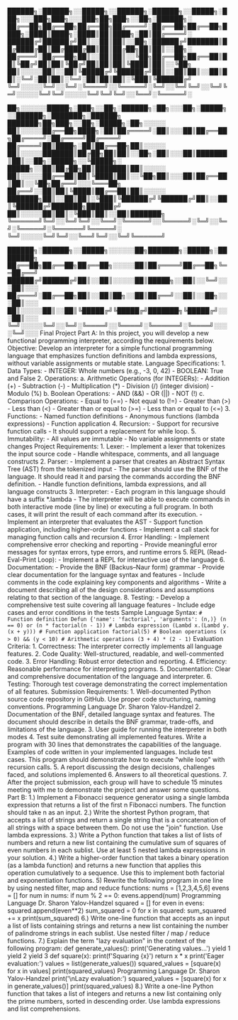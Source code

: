 
██████╗░██████╗░░█████╗░░██████╗░██████╗░░█████╗░███╗░░░███╗███╗░░░███╗██╗███╗░░██╗░██████╗░
██╔══██╗██╔══██╗██╔══██╗██╔════╝░██╔══██╗██╔══██╗████╗░████║████╗░████║██║████╗░██║██╔════╝░
██████╔╝██████╔╝██║░░██║██║░░██╗░██████╔╝███████║██╔████╔██║██╔████╔██║██║██╔██╗██║██║░░██╗░
██╔═══╝░██╔══██╗██║░░██║██║░░╚██╗██╔══██╗██╔══██║██║╚██╔╝██║██║╚██╔╝██║██║██║╚████║██║░░╚██╗
██║░░░░░██║░░██║╚█████╔╝╚██████╔╝██║░░██║██║░░██║██║░╚═╝░██║██║░╚═╝░██║██║██║░╚███║╚██████╔╝
╚═╝░░░░░╚═╝░░╚═╝░╚════╝░░╚═════╝░╚═╝░░╚═╝╚═╝░░╚═╝╚═╝░░░░░╚═╝╚═╝░░░░░╚═╝╚═╝╚═╝░░╚══╝░╚═════╝░

██╗░░░░░░█████╗░███╗░░██╗░██████╗░██╗░░░██╗░█████╗░░██████╗░███████╗░██████╗  ███████╗██╗███╗░░██╗░█████╗░██╗░░░░░
██║░░░░░██╔══██╗████╗░██║██╔════╝░██║░░░██║██╔══██╗██╔════╝░██╔════╝██╔════╝  ██╔════╝██║████╗░██║██╔══██╗██║░░░░░
██║░░░░░███████║██╔██╗██║██║░░██╗░██║░░░██║███████║██║░░██╗░█████╗░░╚█████╗░  █████╗░░██║██╔██╗██║███████║██║░░░░░
██║░░░░░██╔══██║██║╚████║██║░░╚██╗██║░░░██║██╔══██║██║░░╚██╗██╔══╝░░░╚═══██╗  ██╔══╝░░██║██║╚████║██╔══██║██║░░░░░
███████╗██║░░██║██║░╚███║╚██████╔╝╚██████╔╝██║░░██║╚██████╔╝███████╗██████╔╝  ██║░░░░░██║██║░╚███║██║░░██║███████╗
╚══════╝╚═╝░░╚═╝╚═╝░░╚══╝░╚═════╝░░╚═════╝░╚═╝░░╚═╝░╚═════╝░╚══════╝╚═════╝░  ╚═╝░░░░░╚═╝╚═╝░░╚══╝╚═╝░░╚═╝╚══════╝

██████╗░██████╗░░█████╗░░░░░░██╗███████╗░█████╗░████████╗
██╔══██╗██╔══██╗██╔══██╗░░░░░██║██╔════╝██╔══██╗╚══██╔══╝
██████╔╝██████╔╝██║░░██║░░░░░██║█████╗░░██║░░╚═╝░░░██║░░░
██╔═══╝░██╔══██╗██║░░██║██╗░░██║██╔══╝░░██║░░██╗░░░██║░░░
██║░░░░░██║░░██║╚█████╔╝╚█████╔╝███████╗╚█████╔╝░░░██║░░░
╚═╝░░░░░╚═╝░░╚═╝░╚════╝░░╚════╝░╚══════╝░╚════╝░░░░╚═╝░░░
        Final Project
        Part A:
        In this project, you will develop a new functional programming
        interpreter, according the requirements below.
        Objective:
        Develop an interpreter for a simple functional programming language
        that emphasizes function definitions and lambda expressions, without
        variable assignments or mutable state.
        Language Specifications:
        1. Data Types:
            - INTEGER: Whole numbers (e.g., -3, 0, 42)
            - BOOLEAN: True and False
        2. Operations:
        a. Arithmetic Operations (for INTEGERs):
            - Addition (+)
            - Subtraction (-)
            - Multiplication (*)
            - Division (/) (integer division)
            - Modulo (%)
        b. Boolean Operations:
            - AND (&&)
            - OR (||)
            - NOT (!)
        c. Comparison Operations:
            - Equal to (==)
            - Not equal to (!=)
            - Greater than (>)
            - Less than (<)
            - Greater than or equal to (>=)
            - Less than or equal to (<=)
        3. Functions:
            - Named function definitions
            - Anonymous functions (lambda expressions)
            - Function application
        4. Recursion:
            - Support for recursive function calls
            - It should support a replacement for while loop.
        5. Immutability:
            - All values are immutable
            - No variable assignments or state changes
Project Requirements:
        1. Lexer:
            - Implement a lexer that tokenizes the input source code
            - Handle whitespace, comments, and all language constructs
        2. Parser:
            - Implement a parser that creates an Abstract Syntax Tree (AST) from the tokenized input
            - The parser should use the BNF of the language. It should read it and parsing the commands according the BNF definition.
            - Handle function definitions, lambda expressions, and all language constructs
        3. Interpreter:
            - Each program in this language should have a suffix *.lambda
            - The interpreter will be able to execute commands in both interactive mode (line by line) or executing a full program. In both cases, it will print the result of each command after its execution.
            - Implement an interpreter that evaluates the AST
            - Support function application, including higher-order functions
            - Implement a call stack for managing function calls and recursion
        4. Error Handling:
            - Implement comprehensive error checking and reporting
            - Provide meaningful error messages for syntax errors, type errors, and runtime errors
        5. REPL (Read-Eval-Print Loop):
            - Implement a REPL for interactive use of the language
        6. Documentation:
            - Provide the BNF (Backus–Naur form) grammar
            - Provide clear documentation for the language syntax and features
            - Include comments in the code explaining key components and algorithms
            - Write a document describing all of the design considerations and assumptions relating to that section of the language.
        8. Testing:
            - Develop a comprehensive test suite covering all language features
            - Include edge cases and error conditions in the tests
        Sample Language Syntax:
        ```
        # Function definition
        Defun {'name': 'factorial', 'arguments': (n,)}
        (n == 0) or (n * factorial(n - 1))
        # Lambda expression
        (Lambd x.(Lambd y. (x + y)))
        # Function application
        factorial(5)
        # Boolean operations
        (x > 0) && (y < 10)
        # Arithmetic operations
        (3 + 4) * (2 - 1)
        ```
        Evaluation Criteria:
        1. Correctness: The interpreter correctly implements all language
        features.
        2. Code Quality: Well-structured, readable, and well-commented code.
        3. Error Handling: Robust error detection and reporting.
        4. Efficiency: Reasonable performance for interpreting programs.
        5. Documentation: Clear and comprehensive documentation of the
        language and interpreter.
        6. Testing: Thorough test coverage demonstrating the correct
        implementation of all features.
        Submission Requirements:
        1. Well-documented Python source code repository in GitHub. Use proper
        code structuring, naming conventions.
        Programming Language
        Dr. Sharon Yalov-Handzel
        2. Documentation of the BNF, detailed language syntax and features. The
        document should describe in details the BNF grammar, trade-offs, and
        limitations of the language.
        3. User guide for running the interpreter in both modes
        4. Test suite demonstrating all implemented features. Write a program
        with 30 lines that demonstrates the capabilities of the language.
        Examples of code written in your implemented languages. Include test
        cases. This program should demonstrate how to execute "while loop"
        with recursion calls.
        5. A report discussing the design decisions, challenges faced, and
        solutions implemented
        6. Answers to all theoretical questions.
        7. After the project submission, each group will have to schedule 15
        minutes meeting with me to demonstrate the project and answer some
        questions.
        Part B:
        1.) Implement a Fibonacci sequence generator using a single lambda expression that
        returns a list of the first n Fibonacci numbers. The function should take n as an input.
        2.) Write the shortest Python program, that accepts a list of strings and return a
        single string that is a concatenation of all strings with a space between them. Do not
        use the "join" function. Use lambda expressions.
        3.) Write a Python function that takes a list of lists of numbers and return a new list
        containing the cumulative sum of squares of even numbers in each sublist. Use at
        least 5 nested lambda expressions in your solution.
        4.) Write a higher-order function that takes a binary operation (as a lambda function)
        and returns a new function that applies this operation cumulatively to a sequence.
        Use this to implement both factorial and exponentiation functions.
        5) Rewrite the following program in one line by using nested filter, map and reduce
        functions:
        nums = [1,2,3,4,5,6]
        evens = []
        for num in nums:
        if num % 2 == 0:
        evens.append(num)
        Programming Language
        Dr. Sharon Yalov-Handzel
        squared = []
        for even in evens:
        squared.append(even**2)
        sum_squared = 0
        for x in squared:
        sum_squared += x
        print(sum_squared)
        6.) Write one-line function that accepts as an input a list of lists containing strings
        and returns a new list containing the number of palindrome strings in each sublist.
        Use nested filter / map / reduce functions.
        7.) Explain the term "lazy evaluation" in the context of the following program:
        def generate_values():
        print('Generating values...')
        yield 1
        yield 2
        yield 3
        def square(x):
        print(f'Squaring {x}')
        return x * x
        print('Eager evaluation:')
        values = list(generate_values())
        squared_values = [square(x) for x in values]
        print(squared_values)
        Programming Language
        Dr. Sharon Yalov-Handzel
        print('\nLazy evaluation:')
        squared_values = [square(x) for x in generate_values()]
        print(squared_values)
        8.) Write a one-line Python function that takes a list of integers and returns a new list
        containing only the prime numbers, sorted in descending order. Use lambda
        expressions and list comprehensions.
